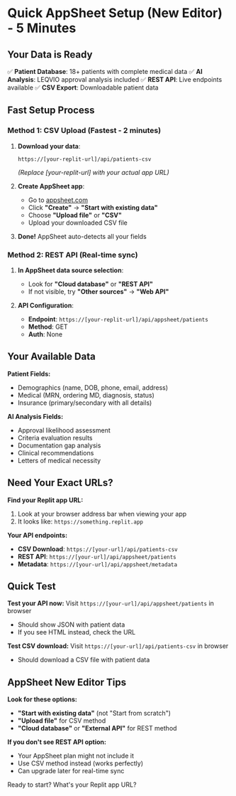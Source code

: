 # Quick AppSheet Setup (New Editor) - 5 Minutes

## Your Data is Ready

✅ **Patient Database**: 18+ patients with complete medical data
✅ **AI Analysis**: LEQVIO approval analysis included
✅ **REST API**: Live endpoints available
✅ **CSV Export**: Downloadable patient data

## Fast Setup Process

### Method 1: CSV Upload (Fastest - 2 minutes)

1. **Download your data**: 
   ```
   https://[your-replit-url]/api/patients-csv
   ```
   *(Replace [your-replit-url] with your actual app URL)*

2. **Create AppSheet app**:
   - Go to [appsheet.com](https://www.appsheet.com)
   - Click **"Create"** → **"Start with existing data"**
   - Choose **"Upload file"** or **"CSV"**
   - Upload your downloaded CSV file

3. **Done!** AppSheet auto-detects all your fields

### Method 2: REST API (Real-time sync)

1. **In AppSheet data source selection**:
   - Look for **"Cloud database"** or **"REST API"**
   - If not visible, try **"Other sources"** → **"Web API"**

2. **API Configuration**:
   - **Endpoint**: `https://[your-replit-url]/api/appsheet/patients`
   - **Method**: GET
   - **Auth**: None

## Your Available Data

**Patient Fields:**
- Demographics (name, DOB, phone, email, address)
- Medical (MRN, ordering MD, diagnosis, status)
- Insurance (primary/secondary with all details)

**AI Analysis Fields:**
- Approval likelihood assessment
- Criteria evaluation results
- Documentation gap analysis
- Clinical recommendations
- Letters of medical necessity

## Need Your Exact URLs?

**Find your Replit app URL:**
1. Look at your browser address bar when viewing your app
2. It looks like: `https://something.replit.app`

**Your API endpoints:**
- **CSV Download**: `https://[your-url]/api/patients-csv`
- **REST API**: `https://[your-url]/api/appsheet/patients`
- **Metadata**: `https://[your-url]/api/appsheet/metadata`

## Quick Test

**Test your API now:**
Visit `https://[your-url]/api/appsheet/patients` in browser
- Should show JSON with patient data
- If you see HTML instead, check the URL

**Test CSV download:**
Visit `https://[your-url]/api/patients-csv` in browser
- Should download a CSV file with patient data

## AppSheet New Editor Tips

**Look for these options:**
- **"Start with existing data"** (not "Start from scratch")
- **"Upload file"** for CSV method
- **"Cloud database"** or **"External API"** for REST method

**If you don't see REST API option:**
- Your AppSheet plan might not include it
- Use CSV method instead (works perfectly)
- Can upgrade later for real-time sync

Ready to start? What's your Replit app URL?